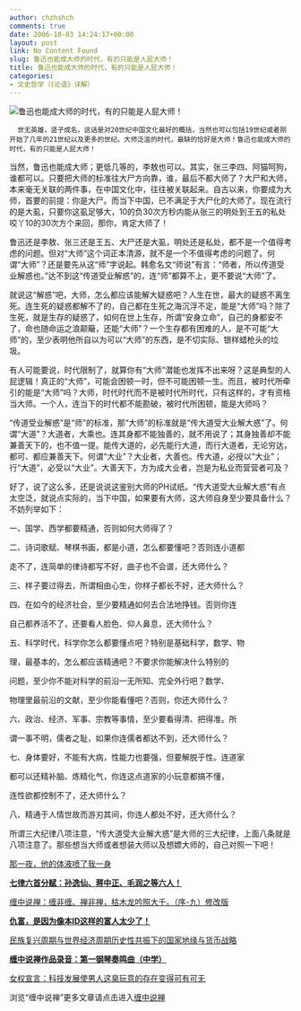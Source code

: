 ```yaml
---
author: chzhshch
comments: true
date: 2006-10-03 14:24:17+00:00
layout: post
link: No Content Found
slug: 鲁迅也能成大师的时代，有的只能是人屁大师！
title: 鲁迅也能成大师的时代，有的只能是人屁大师！
categories:
- 文史哲学（《论语》详解）
---
```


			

                                                                    

![鲁迅也能成大师的时代，有的只能是人屁大师！](http://simg.sinajs.cn/blog7style/images/common/sg_trans.gif)

                                                           

      世无英雄，竖子成名，这话是对20世纪中国文化最好的概括，当然也可以包括19世纪或者刚开始了几年的21世纪以及更多的世纪。大师泛滥的时代，最缺的恰好是大师！鲁迅也能成大师的时代，有的只能是人屁大师！

   当然，鲁迅也能成大师；更低几等的，李敖也可以。其实，张三李四、阿猫呵狗，谁都可以。只要把大师的标准往大尸方向靠，谁，最后不都大师了？大尸和大师，本来毫无关联的两件事，在中国文化中，往往被关联起来。自古以来，你要成为大师，首要的前提：你是大尸。而当下中国，已不满足于大尸化的大师了。现在流行的是大虱，只要你这虱足够大，10的负30次方秒内能从张三的明处到王五的私处咬丫10的30次方个来回，那你，肯定大师了！

   鲁迅还是李敖、张三还是王五、大尸还是大虱，明处还是私处，都不是一个值得考虑的问题。但对“大师”这个词正本清源，就不是一个不值得考虑的问题了。何谓“大师”？还是要先从这“师”字说起。韩愈名文“师说”有言：“师者，所以传道受业解惑也。”达不到这“传道受业解惑”的，连“师”都算不上，更不要说“大师”了。

   就说这“解惑”吧，大师，怎么都应该能解大疑惑吧？人生在世，最大的疑惑不离生死。连生死的疑惑都解不了的，自己都在生死之海沉浮不定，能是“大师”吗？除了生死，就是生存的疑惑了，如何在世上生存，所谓“安身立命”，自己的身都安不了，命也随命运之浪颠簸，还能“大师”？一个生存都有困难的人，是不可能“大师”的，至少表明他所自以为可以“大师”的东西，是不切实际、银样蜡枪头的垃圾。

  有人可能要说，时代限制了，就算你有“大师”潜能也发挥不出来呀？这是典型的人屁逻辑！真正的“大师”，可能会困顿一时，但不可能困顿一生。而且，被时代所牵引的能是“大师”吗？大师，时代时代而不是被时代所时代，只有这样的，才有资格当大师。一个人，连当下的时代都不能勘破，被时代所困顿，能是大师吗？

  “传道受业解惑”是“师”的标准，那“大师”的标准就是“传大道受大业解大惑”了。何谓“大道”？大道者，大乘也。连其身都不能独善的，就不用说了；其身独善却不能兼善天下的，也不值一提。能传大道的，必先能行大道，而行大道者，无论穷达，都可、都应兼善天下。何谓“大业”？大业者，大善也。传大道，必授以“大业”；行“大道”，必受以“大业”。大善天下，方为成大业者，岂是为私业而营营者可及？

   好了，说了这么多，还是说说这鉴别大师的PH试纸。“传大道受大业解大惑”有点太空泛，就说点实际的，当下中国，如果要有大师，这大师自身至少要具备什么？不妨列举如下：

一、国学、西学都要精通，否则如何大师得了？

二、诗词歌赋、琴棋书画，都是小道，怎么都要懂吧？否则连小道都

  走不了，连简单的律诗都写不好，曲子也不会谱，还大师什么？

三、样子要过得去，所谓相由心生，你样子都长不好，还大师什么？

四、在如今的经济社会，至少要精通如何去合法地挣钱。否则你连

 自己都养活不了，还要看人脸色、仰人鼻息，还大师什么？

五、科学时代，科学你怎么都要懂点吧？特别是基础科学，数学、物

  理，最基本的，怎么都应该精通吧？不要求你能解决什么特别的

 问题，至少你不能对科学的前沿一无所知、完全外行吧？数学、

 物理里最前沿的文献，至少你能看懂吧？否则，你还大师什么？

六、政治、经济、军事、宗教等事情，至少要看得清、把得准。所

 谓一事不明，儒者之耻，如果你连儒者都达不到，还大师什么？

七、身体要好，不能有大病，性能力也要强，但要解脱于性。连道家

  都可以还精补脑、炼精化气，你连这点道家的小玩意都搞不懂，

 连性欲都控制不了，还大师什么？

八、精通于人情世故而游刃其间，你连人都处不好，还大师什么？

   所谓三大纪律八项注意，“传大道受大业解大惑”是大师的三大纪律，上面八条就是八项注意了。那些想当大师或者想装大师以及想嫖大师的，自己对照一下吧！

[那一夜，他的体液喷了我一身](http://blog.sina.com.cn/u/486e105c010006hm)

[**七律六首分赋：孙逸仙、蒋中正、毛润之等六人！**](http://blog.sina.com.cn/u/486e105c010002qp)

[缠中说禅：缠非缠、禅非禅，枯木龙吟照大千。（序-九）修改版](http://blog.sina.com.cn/u/486e105c010006cp)

[**仇富，是因为像本ID这样的富人太少了！**](http://blog.sina.com.cn/u/486e105c0100062v)

[民族复兴周期与世界经济周期历史性共振下的国家地缘与货币战略](http://blog.sina.com.cn/u/486e105c0100069q)

[**缠中说禅作品录音：第一钢琴奏鸣曲（中学）**](http://blog.sina.com.cn/u/486e105c010006b4)

[女权宣言：科技发展使男人这臭玩意的存在变得可有可无](http://blog.sina.com.cn/u/486e105c010002ir)[](http://blog.sina.com.cn/u/486e105c010006e3)

浏览“缠中说禅”更多文章请点击进入[缠中说禅](http://blog.sina.com.cn/m/chzhshch)
